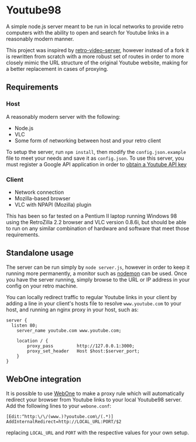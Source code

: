 # Youtube98

A simple node.js server meant to be run in local networks to provide retro
computers with the ability to open and search for Youtube links in a reasonably
modern manner.

This project was inspired by [retro-video-server][1], however instead of a fork
it is rewritten from scratch with a more robust set of routes in order to more
closely mimic the URL structure of the original Youtube website, making for a
better replacement in cases of proxying.

## Requirements

### Host

A reasonably modern server with the following:

* Node.js
* VLC
* Some form of networking between host and your retro client

To setup the server, run `npm install`, then modify the `config.json.example`
file to meet your needs and save it as `config.json`. To use this server, you
must register a Google API application in order to [obtain a Youtube API key][3]

### Client

* Network connection
* Mozilla-based browser
* VLC with NPAPI (Mozilla) plugin

This has been so far tested on a Pentium II laptop running Windows 98 using the
RetroZilla 2.2 browser and VLC version 0.8.6i, but should be able to run on any
similar combination of hardware and software that meet those requirements.

## Standalone usage

The server can be run simply by `node server.js`, however in order to keep it
running more permanently, a monitor such as [nodemon][4] can be used. Once you
have the server running, simply browse to the URL or IP address in your config
on your retro machine.

You can locally redirect traffic to regular Youtube links in your client by
adding a line in your client's hosts file to resolve `www.youtube.com` to your
host, and running an nginx proxy in your host, such as:

```
server {
  listen 80;
	server_name youtube.com www.youtube.com;

	location / {
		proxy_pass         http://127.0.0.1:3000;
		proxy_set_header   Host $host:$server_port;
	}
}
```

## WebOne integration

It is possible to use [WebOne][2] to make a proxy rule which will automatically
redirect your browser from Youtube links to your local Youtube98 server. Add
the following lines to your `webone.conf`:

```
[Edit:^http:\/\/(www.)?youtube.com\/(.*)]
AddInternalRedirect=http://LOCAL_URL:PORT/$2
```

replacing `LOCAL_URL` and `PORT` with the respective values for your own setup.

[1]: https://github.com/keenmaster486/retro-video-server
[2]: https://github.com/atauenis/webone
[3]: https://developers.google.com/youtube/registering_an_application
[4]: https://nodemon.io/